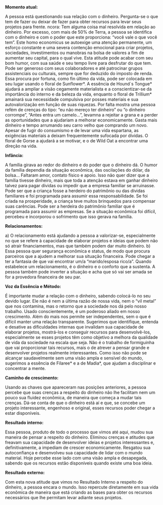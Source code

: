 **Momento atual:**

 A pessoa está questionando sua relação com o dinheiro. Pergunta-se o que tem de fazer ou deixar de fazer para obter recursos para levar seus projetos para frente.  ncora: Tem alguma coisa mal resolvida em relação ao dinheiro. Por excesso, com mais de 50% de Terra, a pessoa se identifica com o dinheiro e com o poder que este proporciona: “você vale o que você tem”. Este homo economicus se autoexige uma atenção permanente, um esforço constante e uma severa contenção emocional para criar projetos, sociedades, investimentos ou manobras na bolsa de valores a fim de aumentar seu capital, para o qual vive. Esta atitude pode acabar com seu bom humor, com sua saúde e seu tempo livre para desfrutar do que tem. Pode ser generoso com seus colaboradores e até patrocinar grupos assistenciais ou culturais, sempre que for deduzido do imposto de renda. Essa procura por fortuna, como fin último da vida, pode ser colocada em seu lugar usando o floral de Sunflower*. A essência de Hound´s Tongue* ajudará a ampliar a visão cegamente materialista e a conscientizar-se da importância do interno e da beleza da vida, enquanto o floral de Trillium* amainará sua necessidade compulsiva por posses materiais e sua autovalorização em função de suas riquezas. Por falta mostra uma pessoa refém de crenças do tipo: “eu não mereço ter dinheiro” ou “o dinheiro corrompe”, “Antes entra um camelo...”, levamna a rejeitar a grana e a perder as oportunidades que a ajudariam a melhorar economicamente. Gasta mais dinheiro e tempo arrumando seu carro velho que comprando um novo. Apesar de fugir do consumismo e de levar uma vida espartana, as exigências materiais a deixam frequentemente sufocada por dívidas. O floral de Gorse a ajudará a se motivar, e o de Wild Oat a encontrar uma direção na vida. 


**Infância:**

 A família girava ao redor do dinheiro e do poder que o dinheiro dá. O humor da família dependia da situação econômica, das oscilações do dólar, da bolsa... Faltaram amor, contato físico e apoio. Isso não quer dizer que a família tivesse dinheiro, mais que toda a atenção estava em ganhar dinheiro talvez para pagar dívidas ou impedir que a empresa familiar se arruinasse. Pode ser que a criança fosse a herdeiro do patrimônio ou das dívidas familiares e foi programada para assumir essa responsabilidade. Se foi criada na prosperidade, a criança teve muitos brinquedos para compensar suas carências. Pode ser a herdeira do patrimônio familiar que é programada para assumir as empresas. Se a situação econômica foi difícil, percebeu e incorporou o sofrimento que isso gerava na família. 


**Relacionamentos:**

 a) O relacionamento está ajudando a pessoa a valorizar-se, especialmente no que se refere à capacidade de elaborar projetos e ideias que podem não só atrair financiamentos, mas que também podem dar muito dinheiro. b) Essa pessoa quer segurança econômica e status, de modo que procura parceiros que a ajudem a melhorar sua situação financeira. Pode chegar a ter a fantasia de que vai encontrar um/a “marido/esposa rico/a”. Quando estabelece um relacionamento, é o dinheiro e o conforto que a sustenta. A pessoa também pode inverter a situação e acha que só vai ser amada se for a provedora financeira de seu par. 


**Voz da Essência e Método:**

 É importante mudar a relação com o dinheiro, sabendo colocá-lo no seu devido lugar. Ele não é nem a última razão de nossa vida, nem o “vil metal” que nos contamina, mas o retorno que a sociedade nos dá pelo nosso trabalho. Usado conscientemente, é um poderoso aliado em nosso crescimento. Além do mais nos permite ser independentes, sem o que é difícil manter uma relação transparente. Sugerimos que identifique, entenda e desative as dificuldades internas que invalidam sua capacidade de elaborar projetos, mostrá-los e conseguir recursos para desenvolvê-los, especialmente se esses projetos têm como objetivo a melhora da qualidade de vida da sociedade na escala que seja. Não é o trabalho de formiguinha que vai proporcionar tais recursos, mais o de atrever a pensar grande e desenvolver projetos realmente interessantes. Como isso não pode se alcançar saudavelmente sem uma visão ampla e sensível do mundo, sugerimos a essência de Filaree* e a de Madia*, que ajudam a disciplinar e concentrar a mente. 


**Caminho de crescimento:**

 Usando as chaves que apareceram nas posições anteriores, a pessoa percebe que suas crenças a respeito do dinheiro não lhe facilitam nem um pouco sua fluidez econômica, de maneira que começa a mudar tais crenças. Dá-se conta de que o dinheiro está aí e que, se concebe um projeto interessante, engenhoso e original, esses recursos poder chegar a estar disponíveis. 


**Resultado interno:**

 Essa pessoa, produto de todo o processo que vimos até aqui, mudou sua maneira de pensar a respeito do dinheiro. Eliminou crenças e atitudes que freavam sua capacidade de desenvolver ideias e projetos interessantes e, definitivamente, a impediam de crescer economicamente. Resgatou sua autoconfiança e desenvolveu sua capacidade de lidar com o mundo material. Hoje percebe esse lado com uma visão ampla e desapegada, sabendo que os recursos estão disponíveis quando existe uma boa ideia. 


**Resultado externo:**

 Com esta nova atitude que vimos no Resultado Interno a respeito do dinheiro, a pessoa encara o mundo. Isso repercute diretamente em sua vida econômica de maneira que está criando as bases para obter os recursos necessários que lhe permitam levar adiante seus projetos.
